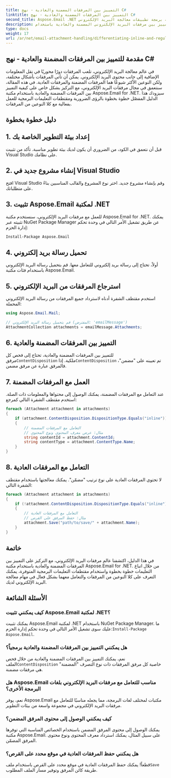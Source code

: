```yaml
---
title: التمييز بين المرفقات المضمنة والعادية - نهج C#
linktitle: التمييز بين المرفقات المضمنة والعادية - نهج C#
second_title: Aspose.Email .NET واجهة برمجة تطبيقات معالجة البريد الإلكتروني
description: تعرف على كيفية التمييز بين مرفقات البريد الإلكتروني المضمنة والعادية باستخدام Aspose.Email لـ .NET. دليل شامل مع أمثلة التعليمات البرمجية.
type: docs
weight: 17
url: /ar/net/email-attachment-handling/differentiating-inline-and-regular-attachments-csharp-approach/
---
```


## مقدمة للتمييز بين المرفقات المضمنة والعادية - نهج C#

في عالم معالجة البريد الإلكتروني، تلعب المرفقات دورًا محوريًا في نقل المعلومات الإضافية إلى جانب محتوى البريد الإلكتروني. يمكن أن تأتي المرفقات بأشكال مختلفة، ولكن النوعين الأكثر شيوعًا هما المرفقات المضمنة والمرفقات العادية. في هذه المقالة، سنتعمق في مجال مرفقات البريد الإلكتروني، مع التركيز بشكل خاص على كيفية التمييز بين المرفقات المضمنة والعادية باستخدام مكتبة Aspose.Email for .NET. سيزودك هذا الدليل المفصّل خطوة بخطوة بالرؤى الضرورية ومقتطفات التعليمات البرمجية للعمل بفعالية مع كلا النوعين من المرفقات.

## دليل خطوة بخطوة

## 1. إعداد بيئة التطوير الخاصة بك

قبل أن نتعمق في الكود، من الضروري أن يكون لديك بيئة تطوير مناسبة. تأكد من تثبيت Visual Studio على نظامك.

## 2. إنشاء مشروع جديد في Visual Studio

افتح Visual Studio وقم بإنشاء مشروع جديد. اختر نوع المشروع والقالب المناسبين بناءً على متطلباتك.

## 3. تثبيت Aspose.Email لمكتبة .NET

للعمل مع مرفقات البريد الإلكتروني، سنستخدم مكتبة Aspose.Email for .NET. يمكنك تثبيته عبر NuGet Package Manager عن طريق تشغيل الأمر التالي في وحدة تحكم إدارة الحزم:

```bash
Install-Package Aspose.Email
```

## 4. تحميل رسالة بريد إلكتروني

أولاً، تحتاج إلى رسالة بريد إلكتروني للتعامل معها. قم بتحميل رسالة البريد الإلكتروني باستخدام فئات مكتبة Aspose.Email.

## 5. استرجاع المرفقات من البريد الإلكتروني

استخدم مقتطف الشفرة أدناه لاسترداد جميع المرفقات من رسالة البريد الإلكتروني المحملة:

```csharp
using Aspose.Email.Mail;

// قم بتحميل رسالة البريد الإلكتروني (المفترض: 'emailMessage')
AttachmentCollection attachments = emailMessage.Attachments;
```

## 6. التمييز بين المرفقات المضمنة والعادية

للتمييز بين المرفقات المضمنة والعادية، تحتاج إلى فحص كل مرفق`ContentDisposition` ملكية. إذا`ContentDisposition` تم تعيينه على "مضمن"، فالمرفق عبارة عن مرفق مضمن.

## 7. العمل مع المرفقات المضمنة

عند التعامل مع المرفقات المضمنة، يمكنك الوصول إلى محتواها والمعلومات ذات الصلة. استخدم مقتطف الشفرة التالي كمرجع:

```csharp
foreach (Attachment attachment in attachments)
{
    if (attachment.ContentDisposition.DispositionType.Equals("inline"))
    {
        // التعامل مع المرفقات المضمنة
        // مثال: عرض معرف المحتوى ونوع المحتوى
        string contentId = attachment.ContentId;
        string contentType = attachment.ContentType.Name;
    }
}
```

## 8. التعامل مع المرفقات العادية

لا تحتوي المرفقات العادية على نوع ترتيب "مضمّن". يمكنك معالجتها باستخدام مقتطف الشفرة التالي:

```csharp
foreach (Attachment attachment in attachments)
{
    if (!attachment.ContentDisposition.DispositionType.Equals("inline"))
    {
        // التعامل مع المرفقات العادية
        // مثال: حفظ المرفق على القرص
        attachment.Save("path/to/save/" + attachment.Name);
    }
}
```

## خاتمة

في هذا الدليل، اكتشفنا عالم مرفقات البريد الإلكتروني، مع التركيز على التمييز بين المرفقات المضمنة والعادية باستخدام مكتبة Aspose.Email for .NET. من خلال اتباع التعليمات خطوة بخطوة واستخدام مقتطفات التعليمات البرمجية المتوفرة، يمكنك التعرف على كلا النوعين من المرفقات والتعامل معهما بشكل فعال في مهام معالجة البريد الإلكتروني لديك.

## الأسئلة الشائعة

### كيف يمكنني تثبيت Aspose.Email لمكتبة .NET؟

 يمكنك تثبيت Aspose.Email لمكتبة .NET باستخدام NuGet Package Manager. ما عليك سوى تشغيل الأمر التالي في وحدة تحكم إدارة الحزم:`Install-Package Aspose.Email`.

### هل يمكنني التمييز بين المرفقات المضمنة والعادية برمجياً؟

 نعم، يمكنك التمييز بين المرفقات المضمنة والعادية من خلال فحص الملف`ContentDisposition` خاصية كل مرفق المرفقات ذات نوع التصرف "المضمنة" هي مرفقات مضمنة.

### هل Aspose.Email مناسب للتعامل مع مرفقات البريد الإلكتروني بلغات البرمجة الأخرى؟

نعم، يوفر Aspose.Email مكتبات لمختلف لغات البرمجة، مما يجعله مناسبًا للتعامل مع مرفقات البريد الإلكتروني في مجموعة واسعة من بيئات التطوير.

### كيف يمكنني الوصول إلى محتوى المرفق المضمن؟

يمكنك الوصول إلى محتوى المرفق المضمن باستخدام الخصائص المناسبة التي توفرها مكتبة Aspose.Email. على سبيل المثال، يمكنك استرداد معرف المحتوى ونوع محتوى المرفق المضمّن.

### هل يمكنني حفظ المرفقات العادية في موقع محدد على القرص؟

 قطعاً! يمكنك حفظ المرفقات العادية في موقع محدد على القرص باستخدام ملف`Save` طريقة كائن المرفق وتوفير مسار الملف المطلوب.